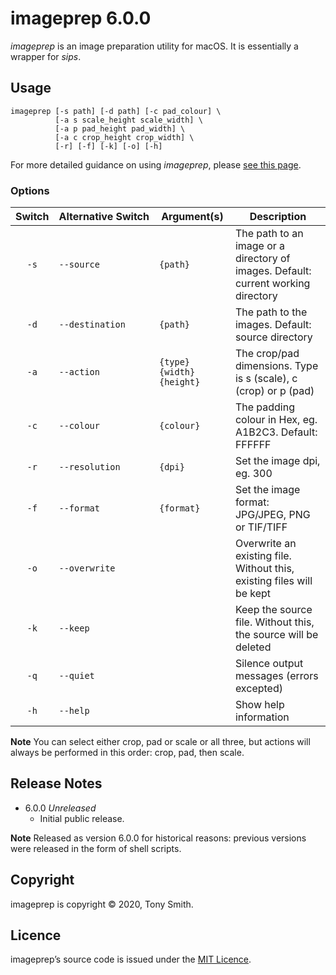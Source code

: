# imageprep 6.0.0 #

*imageprep* is an image preparation utility for macOS. It is essentially a wrapper for *sips*.

## Usage

```
imageprep [-s path] [-d path] [-c pad_colour] \
          [-a s scale_height scale_width] \
          [-a p pad_height pad_width] \
          [-a c crop_height crop_width] \
          [-r] [-f] [-k] [-o] [-h]
```

For more detailed guidance on using *imageprep*, please [see this page](https://smittytone.net/imageprep/).
### Options ###

| Switch | Alternative&nbsp;Switch | Argument(s) | Description |
| :-: | --- | --- | --- |
| `-s` | `--source` | `{path}` | The path to an image or a directory of images. Default: current working directory |
| `-d` | `--destination` | `{path}` | The path to the images. Default: source directory |
| `-a` | `--action` | `{type}{width}{height}` | The crop/pad dimensions. Type is s (scale), c (crop) or p (pad) |
| `-c` | `--colour` | `{colour}` | The padding colour in Hex, eg. A1B2C3. Default: FFFFFF |
| `-r` | `--resolution` | `{dpi}` | Set the image dpi, eg. 300 |
| `-f` | `--format` | `{format}` | Set the image format: JPG/JPEG, PNG or TIF/TIFF |
| `-o` | `--overwrite` |  | Overwrite an existing file. Without this, existing files will be kept |
| `-k` | `--keep` |  | Keep the source file. Without this, the source will be deleted |
| `-q` | `--quiet` |  | Silence output messages (errors excepted) |
| `-h` | `--help` |  | Show help information |

**Note** You can select either crop, pad or scale or all three, but actions will always be performed in this order: crop, pad, then scale.

## Release Notes ##

- 6.0.0 *Unreleased*
    - Initial public release.

**Note** Released as version 6.0.0 for historical reasons: previous versions were released in the form of shell scripts.

## Copyright ##

imageprep is copyright &copy; 2020, Tony Smith.

## Licence ##

imageprep’s source code is issued under the [MIT Licence](./LICENSE).